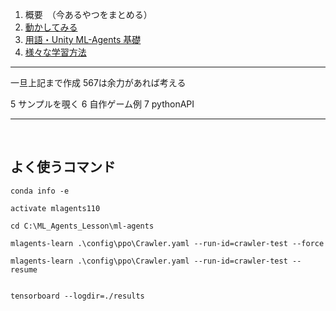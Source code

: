 1. 概要　（今あるやつをまとめる）
2. [動かしてみる](2/2_0.md)
3. [用語・Unity ML-Agents 基礎](3/3_0.md) 
4. [様々な学習方法](4/4_0.md)



---
一旦上記まで作成
567は余力があれば考える

5 サンプルを覗く
6 自作ゲーム例 
7 pythonAPI 





---


<br>

## よく使うコマンド

```
conda info -e

activate mlagents110

cd C:\ML_Agents_Lesson\ml-agents

mlagents-learn .\config\ppo\Crawler.yaml --run-id=crawler-test --force

mlagents-learn .\config\ppo\Crawler.yaml --run-id=crawler-test --resume


tensorboard --logdir=./results
```